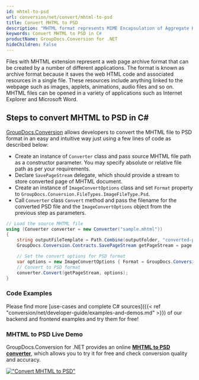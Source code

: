 ```yaml
---
id: mhtml-to-psd
url: conversion/net/convert/mhtml-to-psd
title: Convert MHTML to PSD
description: "MHTML format represents MIME Encapsulation of Aggregate HTML with .mhtml extension. Learn how to convert MHTML to PSD file programmatically in C# language using GroupDocs.Conversion for .NET library."
keywords: Convert MHTML to PSD in C#
productName: GroupDocs.Conversion for .NET
hideChildren: False
---
```


Files with MHTML extension represent a web page archive format that can be created by a number of different applications. The format is known as archive format because it saves the web HTML code and associated resources in a single file. These resources include anything linked to the webpage such as images, applets, animations, audio files and so on. MHTML files can be opened in a variety of applications such as Internet Explorer and Microsoft Word.

## Steps to convert MHTML to PSD in C#

[GroupDocs.Conversion](https://products.groupdocs.com/conversion/net) allows developers to convert the MHTML file to PSD format in an easy and intuitive way just using a few lines of code as described below:

* Create an instance of `Converter` class and pass source MHTML file path as a constructor parameter. You may specify absolute or relative file path as per your requirements. 
* Declare `SavePageStream` delegate, which should provide a stream to store converted page of MHTML document.
* Create an instance of `ImageConvertOptions` class and set `Format` property to `GroupDocs.Conversion.FileTypes.ImageFileType.Psd`.
* Call `Converter` class `Convert` method and pass the filename for the converted PSD file and the `ImageConvertOptions` object from the previous step as parameters.

```csharp
// Load the source MHTML file
using (Converter converter = new Converter("sample.mhtml"))
{
    string outputFileTemplate = Path.Combine(outputFolder, "converted-page-{0}.psd");
    GroupDocs.Conversion.Contracts.SavePageStream getPageStream = page => new FileStream(string.Format(outputFileTemplate, page), FileMode.Create);

    // Set the convert options for PSD format
    var options = new ImageConvertOptions { Format = GroupDocs.Conversion.FileTypes.ImageFileType.Psd };   
    // Convert to PSD format
    converter.Convert(getPageStream, options);
}
```

### Code Examples

Please find more [use-cases and complete C# sources]({{< ref "conversion/net/developer-guide/examples-and-demos.md" >}}) of our backend and frontend examples and try them for free!

### MHTML to PSD Live Demo

GroupDocs.Conversion for .NET provides an online [**MHTML to PSD converter**](https://products.groupdocs.app/conversion/mhtml-to-psd), which allows you to try it for free and check conversion quality and accuracy.

[!["Convert MHTML to PSD"](conversion/net/images/convert-to-psd/convert-mhtml-to-psd.png)](https://products.groupdocs.app/conversion/mhtml-to-psd)